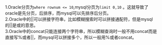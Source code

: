 1.Oracle分页为`where rownum <= 10`,mysql分页为`limit 0,10` 。这就导致了oracle是先分页，后排序，而mysql可以先排序后分页。  
2.Oracle中的||可以拼接字符串，比如模糊搜索时可以拼接通配符，但是mysql的||是或的意思。  
3.Oracle中的concat只能连接两个字符串，所以模糊查询时一般不用concat而是直接写%或者||，而mysql可以拼接多个，所以一般用%或者concat。
